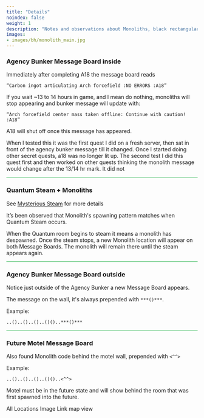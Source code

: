 ```yaml
---
title: "Details"
noindex: false
weight: 1
description: "Notes and observations about Monoliths, black rectangular object with red lettering on the side."
images: 
- images/bh/monolith_main.jpg
---
```


### Agency Bunker Message Board inside

Immediately after completing A18 the message board reads

`“Carbon ingot articulating Arch forcefield :NO ERRORS :A18”`

If you wait ~13 to 14 hours in game, and I mean do nothing, monoliths will stop appearing and bunker message will update with: 

`“Arch forcefield center mass taken offline: Continue with caution! :A18”`

A18 will shut off once this message has appeared.

When I tested this it was the first quest I did on a fresh server, then sat in front of the agency bunker message till it changed. Once I started doing other secret quests, a18 was no longer lit up. 
The second test I did this quest first and then worked on other quests thinking the monolith message would change after the 13/14 hr mark. It did not

<hr style="background-color: #28b44c" size=8>

### Quantum Steam + Monoliths

See [Mysterious Steam](/casebook/quantum/steam/) for more details

It’s been observed that Monolith's spawning pattern matches when Quantum Steam occurs.

When the Quantum room begins to steam it means a monolith has despawned. 
Once the steam stops, a new Monolith location will appear on both Message Boards.
The monolith will remain there until the steam appears again.

<hr style="background-color: #28b44c" size=8>

### Agency Bunker Message Board outside

Notice just outside of the Agency Bunker a new Message Board appears. 

The message on the wall, it's always prepended with `***()***`. 

Example:

`..()..()..()..()()..***()***`

<hr style="background-color: #28b44c" size=8>

### Future Motel Message Board

Also found Monolith code behind the motel wall, prepended with `<^^>`

Example:

`..()..()..()..()()..<^^>`

Motel must be in the future state and will show behind the room that was first spawned into the future.




All Locations Image Link map view 